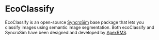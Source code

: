 # EcoClassify

EcoClassify is an open-source [SyncroSim](https://syncrosim.com/) base package that lets you classify images using semantic image segmentation. Both ecoClassify and SyncroSim have been designed and developed by [ApexRMS](https://apexrms.com/).
